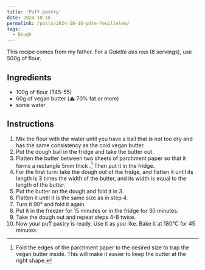 ```yaml
---
title: 'Puff pastry'
date: 2024-10-16
permalink: /posts/2024-10-16-pâte-feuilletée/
tags:
  - Dough
---
```


This recipe comes from my father. For a _Galette des rois_ (8 servings), use 500g of flour.

## Ingredients
- 100g of flour (T45-55)
- 60g of vegan butter (:warning: 70% fat or more)
- some water

## Instructions
1. Mix the flour with the water until you have a ball that is not too dry and has the same consistency as the cold vegan butter.
2. Put the dough ball in the fridge and take the butter out.
3. Flatten the butter between two sheets of parchment paper so that it forms a rectangle 5mm thick .[^1] Then put it in the fridge.
4. For the first turn: take the dough out of the fridge, and flatten it until its length is 3 times the width of the butter, and its width is equal to the length of the butter.
5. Put the butter on the dough and fold it in 3.
6. Flatten it until it is the same size as in step 4.
7. Turn it 90° and fold it again.
8. Put it in the freezer for 15 minutes or in the fridge for 30 minutes.
9. Take the dough out and repeat steps 4-8 twice.
10. Now your puff pastry is ready. Use it as you like. Bake it at 180°C for 45 minutes.


[^1]: Fold the edges of the parchment paper to the desired size to trap the vegan butter inside. This will make it easier to keep the butter at the right shape.
